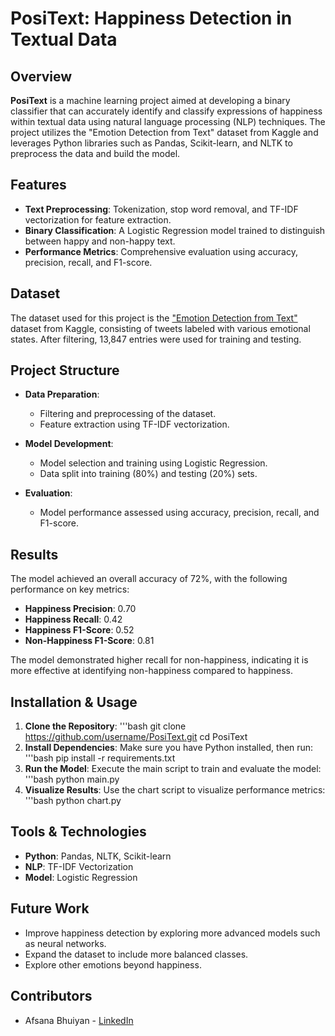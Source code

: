 # PosiText: Happiness Detection in Textual Data

## Overview

**PosiText** is a machine learning project aimed at developing a binary classifier that can accurately identify and classify expressions of happiness within textual data using natural language processing (NLP) techniques. The project utilizes the "Emotion Detection from Text" dataset from Kaggle and leverages Python libraries such as Pandas, Scikit-learn, and NLTK to preprocess the data and build the model.

## Features

- **Text Preprocessing**: Tokenization, stop word removal, and TF-IDF vectorization for feature extraction.
- **Binary Classification**: A Logistic Regression model trained to distinguish between happy and non-happy text.
- **Performance Metrics**: Comprehensive evaluation using accuracy, precision, recall, and F1-score.

## Dataset

The dataset used for this project is the ["Emotion Detection from Text"](https://www.kaggle.com/datasets/pashupatigupta/emotion-detection-from-text) dataset from Kaggle, consisting of tweets labeled with various emotional states. After filtering, 13,847 entries were used for training and testing.

## Project Structure

- **Data Preparation**: 
  - Filtering and preprocessing of the dataset.
  - Feature extraction using TF-IDF vectorization.

- **Model Development**:
  - Model selection and training using Logistic Regression.
  - Data split into training (80%) and testing (20%) sets.

- **Evaluation**:
  - Model performance assessed using accuracy, precision, recall, and F1-score.

## Results

The model achieved an overall accuracy of 72%, with the following performance on key metrics:

- **Happiness Precision**: 0.70
- **Happiness Recall**: 0.42
- **Happiness F1-Score**: 0.52
- **Non-Happiness F1-Score**: 0.81

The model demonstrated higher recall for non-happiness, indicating it is more effective at identifying non-happiness compared to happiness.

## Installation & Usage

1. **Clone the Repository**:
   '''bash
   git clone https://github.com/username/PosiText.git
   cd PosiText
3. **Install Dependencies**:
   Make sure you have Python installed, then run:
   '''bash
   pip install -r requirements.txt
5. **Run the Model**:
   Execute the main script to train and evaluate the model:
   '''bash
   python main.py
7. **Visualize Results**:
   Use the chart script to visualize performance metrics:
   '''bash
   python chart.py
## Tools & Technologies

- **Python**: Pandas, NLTK, Scikit-learn
- **NLP**: TF-IDF Vectorization
- **Model**: Logistic Regression

## Future Work

- Improve happiness detection by exploring more advanced models such as neural networks.
- Expand the dataset to include more balanced classes.
- Explore other emotions beyond happiness.

## Contributors

- Afsana Bhuiyan - [LinkedIn](https://www.linkedin.com/in/afsanabhuiyan/)
